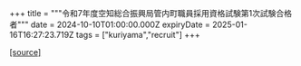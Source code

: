 +++
title = """令和7年度空知総合振興局管内町職員採用資格試験第1次試験合格者"""
date = 2024-10-10T01:00:00.000Z
expiryDate = 2025-01-16T16:27:23.719Z
tags = ["kuriyama","recruit"]
+++


[[source]](https://www.town.kuriyama.hokkaido.jp/site/saiyou/29107.html)
